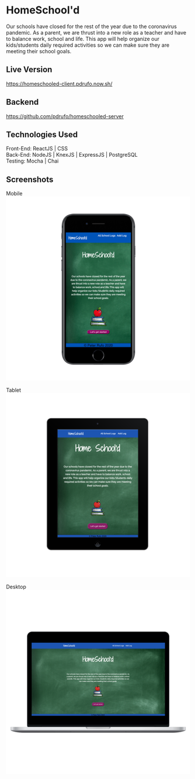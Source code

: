 # HomeSchool'd

Our schools have closed for the rest of the year due to the
coronavirus pandemic. As a parent, we are thrust into a new role as
a teacher and have to balance work, school and life. This app will
help organize our kids/students daily required activities so we can
make sure they are meeting their school goals.

## Live Version
https://homeschooled-client.pdrufo.now.sh/

## Backend
https://github.com/pdrufo/homeschooled-server

## Technologies Used
Front-End: ReactJS | CSS <br/>
Back-End: NodeJS | KnexJS | ExpressJS | PostgreSQL <br/>
Testing: Mocha | Chai <br/>

## Screenshots
Mobile
![Mobile](https://github.com/pdrufo/homeschooled-client/blob/master/src/Images/iphone.png) 

Tablet
![Tablet](https://github.com/pdrufo/homeschooled-client/blob/master/src/Images/ipad.png) 

Desktop
![Desktop](https://github.com/pdrufo/homeschooled-client/blob/master/src/Images/desktop.png) 